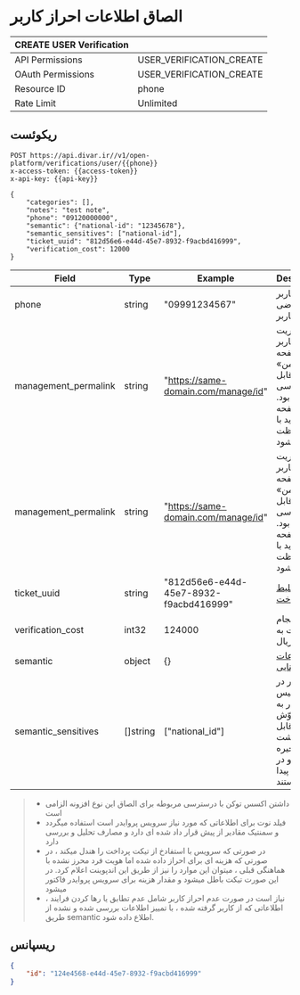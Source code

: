 # الصاق اطلاعات احراز کاربر

| CREATE USER Verification |                          |
|--------------------------|--------------------------|
| API Permissions          | USER_VERIFICATION_CREATE |
| OAuth Permissions        | USER_VERIFICATION_CREATE |
| Resource ID              | phone                    |
| Rate Limit               | Unlimited                |


## ریکوئست

```http request
POST https://api.divar.ir//v1/open-platform/verifications/user/{{phone}}
x-access-token: {{access-token}}
x-api-key: {{api-key}}

{
    "categories": [],
    "notes": "test note",
    "phone": "09120000000",
    "semantic": {"national-id": "12345678"},
    "semantic_sensitives": ["national-id"],
    "ticket_uuid": "812d56e6-e44d-45e7-8932-f9acbd416999",
    "verification_cost": 12000
}
```

| Field                | Type     | Example                                | Description                                                                                             |
|----------------------|----------|----------------------------------------|---------------------------------------------------------------------------------------------------------|
| phone                | string   | "09991234567"                          | آیدی کاربر متقاضی افزونه کاربر                                                                          |
| management_permalink | string   | "https://same-domain.com/manage/id"    | لینک مدیریت افزونه کاربر که از صفحه «دیوار من» قابل دسترسی خواهد بود. این صفحه باید با OAuth محافظت شود |
| management_permalink | string   | "https://same-domain.com/manage/id"    | لینک مدیریت افزونه کاربر که از صفحه «دیوار من» قابل دسترسی خواهد بود. این صفحه باید با OAuth محافظت شود |
| ticket_uuid          | string   | "812d56e6-e44d-45e7-8932-f9acbd416999" | مشاهده [بلیط پرداخت](../payment-ticket)                                                                 |
| verification_cost    | int32    | 124000                                 | هزینه انجام خدمت به ریال                                                                                |
| semantic             | object   | {}                                     | [اطلاعات معنایی](semantic.md)                                                                           |
| semantic_sensitives | []string | ["national_id"] | این مقادیر در در دیتابیس کنار دیوار به شکل مشوّش و غیرقابل بازگشت ذخیره میشوند و در لاگ‌ها نیز پیدا نیستند

> - داشتن اکسس توکن با درسترسی مربوطه برای الصاق این نوع افزونه الزامی است
> - فیلد نوت برای اطلاعاتی که مورد نیاز سرویس پروایدر است استفاده میگردد و سمنتیک مقادیر از پیش قرار داد شده ای دارد و  مصارف تحلیل و بررسی دارد
> - در صورتی که سرویس با استفادخ از تیکت پرداخت را هندل میکند ، در صورتی که هزینه ای برای احراز داده شده اما هویت فرد محرز نشده با هماهنگی قبلی ، میتوان این موارد را نیز از طریق این اندپوینت اعلام کرد. در این صورت تیکت باطل میشود و مقدار هزینه برای سرویس پروایدر فاکتور میشود
> - نیاز است در صورت عدم احراز کاربر شامل عدم تطابق یا رها کردن فرایند ، اطلاعاتی که از کاربر گرفته شده ، با تمییز اطلاعات بررسی شده و نشده از طریق semantic اطلاع داده شود.
## ریسپانس

```json
{
    "id": "124e4568-e44d-45e7-8932-f9acbd416999"
}
```




